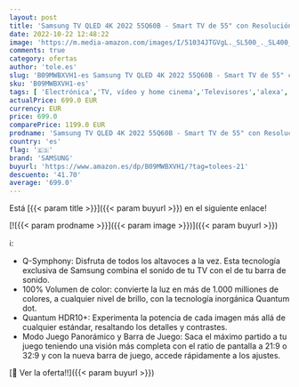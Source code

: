 ```yaml
---
layout: post
title: 'Samsung TV QLED 4K 2022 55Q60B - Smart TV de 55" con Resolución 4K  100% Volumen de color  Procesdor QLED 4K Lite  Quantum HDR10+  Multi View y Modo Juego Panorámico y Alexa integrada.'
date: 2022-10-22 12:48:22
image: 'https://m.media-amazon.com/images/I/51034JTGVgL._SL500_._SL400_.jpg'
comments: true
category: ofertas
author: 'tole.es'
slug: 'B09MWBXVH1-es Samsung TV QLED 4K 2022 55Q60B - Smart TV de 55" con...'
sku: 'B09MWBXVH1-es'
tags: [ 'Electrónica','TV, vídeo y home cinema','Televisores','alexa','samsung','🇪🇸', ]
actualPrice: 699.0 EUR
currency: EUR
price: 699.0
comparePrice: 1199.0 EUR
prodname: 'Samsung TV QLED 4K 2022 55Q60B - Smart TV de 55" con Resolución 4K  100% Volumen de color  Procesdor QLED 4K Lite  Quantum HDR10+  Multi View y Modo Juego Panorámico y Alexa integrada.'
country: 'es'
flag: '🇪🇸'
brand: 'SAMSUNG'
buyurl: 'https://www.amazon.es/dp/B09MWBXVH1/?tag=tolees-21'
descuento: '41.70'
average: '699.0'
---
```


Está [{{< param title >}}]({{< param buyurl >}}) en el siguiente enlace!

[![{{< param prodname >}}]({{< param image >}})]({{< param buyurl >}})

ℹ️:

- Q-Symphony: Disfruta de todos los altavoces a la vez. Esta tecnología exclusiva de Samsung combina el sonido de tu TV con el de tu barra de sonido.
- 100% Volumen de color: convierte la luz en más de 1.000 milliones de colores, a cualquier nivel de brillo, con la tecnología inorgánica Quantum dot.
- Quantum HDR10+: Experimenta la potencia de cada imagen más allá de cualquier estándar, resaltando los detalles y contrastes.
- Modo Juego Panorámico y Barra de Juego: Saca el máximo partido a tu juego teniendo una visión más completa con el ratio de pantalla a 21:9 o 32:9 y con la nueva barra de juego, accede rápidamente a los ajustes.

[🛒 Ver la oferta!!]({{< param buyurl >}})
